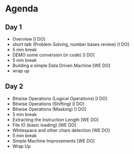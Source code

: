 # Agenda

## Day 1
- Overview [I DO]
- short talk (Problem Solving, number bases review) [I DO]
- 5 min break
- DEMO some conversion (in code) [I DO]
- 5 min break
- Building a simple Data Driven Machine [WE DO]
- wrap up

## Day 2
- Bitwise Operations (Logical Operations) [I DO]
- Bitwise Operations (Shifting) [I DO]
- Bitwise Operations (Masking) [I DO]
- 5 min break
- Extracting the Instruction Length [WE DO]
- File IO (basic loading) [WE DO]
- Whitespace and other chars detection [WE DO]
- 5 min break
- Simple Machine Improvements [WE DO]
- Wrap Up
